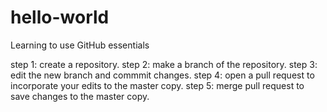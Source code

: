 # hello-world
Learning to use GitHub essentials 

step 1: create a repository.
step 2: make a branch of the repository.
step 3: edit the new branch and commmit changes.
step 4: open a pull request to incorporate your edits to the master copy.
step 5: merge pull request to save changes to the master copy.
